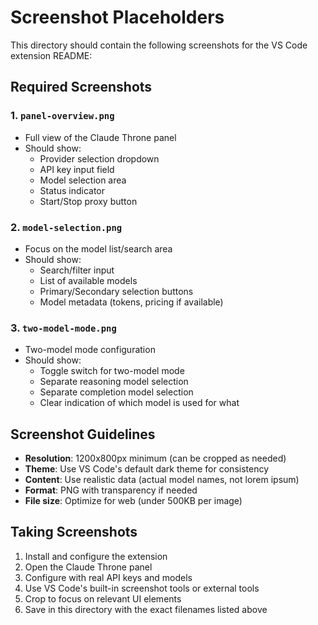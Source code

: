 # Screenshot Placeholders

This directory should contain the following screenshots for the VS Code extension README:

## Required Screenshots

### 1. `panel-overview.png`
- Full view of the Claude Throne panel
- Should show:
  - Provider selection dropdown
  - API key input field
  - Model selection area
  - Status indicator
  - Start/Stop proxy button

### 2. `model-selection.png`
- Focus on the model list/search area
- Should show:
  - Search/filter input
  - List of available models
  - Primary/Secondary selection buttons
  - Model metadata (tokens, pricing if available)

### 3. `two-model-mode.png`
- Two-model mode configuration
- Should show:
  - Toggle switch for two-model mode
  - Separate reasoning model selection
  - Separate completion model selection
  - Clear indication of which model is used for what

## Screenshot Guidelines

- **Resolution**: 1200x800px minimum (can be cropped as needed)
- **Theme**: Use VS Code's default dark theme for consistency
- **Content**: Use realistic data (actual model names, not lorem ipsum)
- **Format**: PNG with transparency if needed
- **File size**: Optimize for web (under 500KB per image)

## Taking Screenshots

1. Install and configure the extension
2. Open the Claude Throne panel
3. Configure with real API keys and models
4. Use VS Code's built-in screenshot tools or external tools
5. Crop to focus on relevant UI elements
6. Save in this directory with the exact filenames listed above

